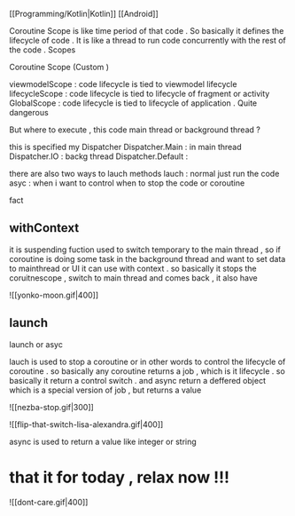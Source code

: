 [[Programming/Kotlin|Kotlin]] [[Android]]

Coroutine Scope is like time period of that code . So basically it defines the lifecycle of code . 
It is like a thread to run code concurrently with the rest of the code . 
Scopes 


Coroutine Scope (Custom )

viewmodelScope : code lifecycle is tied to viewmodel lifecycle
lifecycleScope : code lifecycle is tied to lifecycle of fragment or activity
GlobalScope : code lifecycle is tied to lifecycle of application . Quite dangerous 

But where to execute , this code main thread or background thread ?

this is specified my Dispatcher 
Dispatcher.Main : in main thread 
Dispatcher.IO : backg thread
Dispatcher.Default : 


there are also two ways to lauch methods 
lauch : normal just run the code 
asyc : when i want to control when to stop the code or coroutine 

fact
## withContext

it is suspending  fuction used to switch temporary to the main thread , so if coroutine is doing some task in the background thread and want to set data to mainthread or UI it can use with context . 
so basically it stops the coruitnescope , switch to main thread and comes back , it also have 

![[yonko-moon.gif|400]]


## launch

launch or asyc

lauch is used to stop a coroutine or in  other words to control the lifecycle of coroutine . so basically any coroutine returns a job , which is it lifecycle . so basically it return a control switch . 
and async return a deffered object which is a special version of job , but returns a value 


![[nezba-stop.gif|300]]


![[flip-that-switch-lisa-alexandra.gif|400]]

async is used to return a value like integer or string 




# that it for today , relax now !!! 

![[dont-care.gif|400]]
